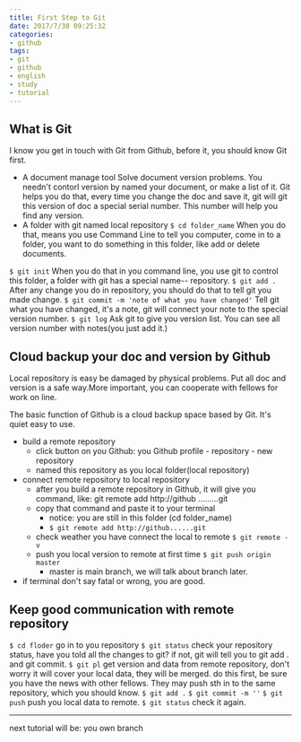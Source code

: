 ```yaml
---
title: First Step to Git
date: 2017/7/30 09:25:32
categories: 
- github
tags:
- git 
- github
- english
- study
- tutorial
---
```



## What is Git
I know you get in touch with Git from Github, before it, you should know Git first. 
- A document manage tool
Solve document version problems. You needn't contorl version by named your document, or make a list of it. Git helps you do that, every time you change the doc and save it, git will git this version of doc a special serial number. This number will help you find any version.
- A folder with git named local repository
`$ cd folder_name`
When you do that, means you use Command Line to tell you computer, come in to a folder, you want to do something in this folder, like add or delete documents. 

`$ git init`
When you do that in you command line, you use git to control this folder, a folder with git has a special name-- repository.
`$ git add .`
After any change you do in repository, you should do that to tell git you made change. 
`$ git commit -m 'note of what you have changed'`
Tell git what you have changed, it's a note, git will connect your note to the special version number. 
`$ git log`
Ask git to give you version list. You can see all version number with notes(you just add it.)

## Cloud backup your doc and version by Github
Local repository is easy be damaged by physical problems. Put all doc and version is a safe way.More important, you can cooperate with fellows for work on line.

The basic function of Github is a cloud backup space based by Git. It's quiet easy to use. 
- build a remote repository
	- click button on you Github: you Github profile - repository - new repository 
	- named this repository as you local folder(local repository)
- connect remote repository to local repository
	+ after you build a remote repository in Github, it will give you command, like: git remote add http://github .........git
	+ copy that command and paste it to your terminal
		* notice: you are still in this folder (cd folder\_name)
		* `$ git remote add http://github......git`
	+ check weather you have connect the local to remote
	`$ git remote -v`
	+ push you local version to remote at first time
	`$ git push origin master`
		* master is main branch, we will talk about branch later. 
- if terminal don't say fatal or wrong, you are good. 
	  
## Keep good communication with remote repository
`$ cd floder`
go in to you repository
`$ git status`
check your repository status, have you told all the changes to git? if not, git will tell you to git add . and git commit.
`$ git pl`
get version and data from remote repository, don't worry it will cover your local data, they will be merged. 
do this first, be sure you have the news with other fellows. They may push sth in to the same repository, which you should know.
`$ git add .`
`$ git commit -m ''` 
`$ git push`
push you local data to remote.
`$ git status`
check it again.

---- 
next tutorial will be: you own branch